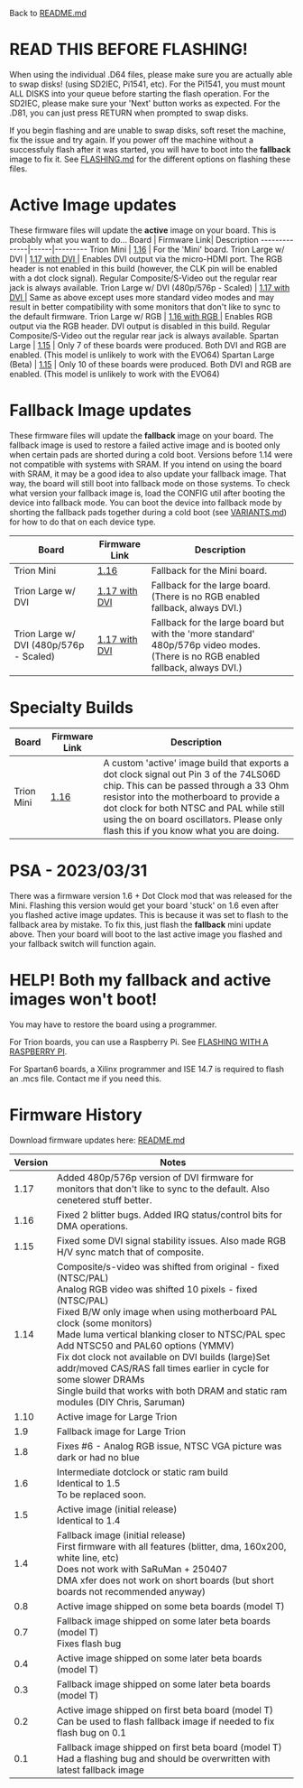 Back to [README.md](../README.md)

# READ THIS BEFORE FLASHING!

When using the individual .D64 files, please make sure you are actually able to swap disks! (using SD2IEC, Pi1541, etc).  For the Pi1541, you must mount ALL DISKS into your queue before starting the flash operation.  For the SD2IEC, please make sure your 'Next' button works as expected.  For the .D81, you can just press RETURN when prompted to swap disks.

If you begin flashing and are unable to swap disks, soft reset the machine, fix the issue and try again.  If you power off the machine without a successfuly flash after it was started, you will have to boot into the **fallback** image to fix it.  See [FLASHING.md](FLASHING.md) for the different options on flashing these files.

# Active Image updates

These firmware files will update the **active** image on your board.  This is probably what you want to do...
Board         | Firmware Link| Description
--------------|------|---------
Trion Mini    | [1.16](https://accentual.com/vicii-kawari/downloads/flash/LH/kawari_flash_1.16_MAINLH_multiboot.zip) | For the 'Mini' board.
Trion Large w/ DVI   | [1.17 with DVI ](https://accentual.com/vicii-kawari/downloads/flash/LG/kawari_flash_1.17_MAINLG-DVI-29MHZ-U_multiboot.zip) | Enables DVI output via the micro-HDMI port. The RGB header is not enabled in this build (however, the CLK pin will be enabled with a dot clock signal). Regular Composite/S-Video out the regular rear jack is always available.
Trion Large w/ DVI (480p/576p - Scaled) | [1.17 with DVI ](https://accentual.com/vicii-kawari/downloads/flash/LG/kawari_flash_1.17_MAINLG-DVI-27MHZ-S_multiboot.zip) | Same as above except uses more standard video modes and may result in better compatibility with some monitors that don't like to sync to the default firmware.
Trion Large w/ RGB   | [1.16 with RGB ](https://accentual.com/vicii-kawari/downloads/flash/LG/kawari_flash_1.16_MAINLG-RGB_multiboot.zip) | Enables RGB output via the RGB header. DVI output is disabled in this build. Regular Composite/S-Video out the regular rear jack is always available.
Spartan Large | [1.15](https://accentual.com/vicii-kawari/downloads/flash/LD/kawari_flash_1.15_MAINLD_multiboot.zip) | Only 7 of these boards were produced. Both DVI and RGB are enabled. (This model is unlikely to work with the EVO64)
Spartan Large (Beta) | [1.15](https://accentual.com/vicii-kawari/downloads/flash/T/kawari_flash_1.15_MAIN_multiboot.zip) | Only 10 of these boards were produced. Both DVI and RGB are enabled. (This model is unlikely to work with the EVO64)
# Fallback Image updates

These firmware files will update the **fallback** image on your board.  The fallback image is used to restore a failed active image and is booted only when certain pads are shorted during a cold boot.  Versions before 1.14 were not compatible with systems with SRAM.  If you intend on using the board with SRAM, it may be a good idea to also update your fallback image.  That way, the board will still boot into fallback mode on those systems.  To check what version your fallback image is, load the CONFIG util after booting the device into fallback mode.  You can boot the device into fallback mode by shorting the fallback pads together during a cold boot (see [VARIANTS.md](VARIANTS.md)) for how to do that on each device type.

Board         | Firmware Link| Description
--------------|------|---------
Trion Mini    | [1.16](https://accentual.com/vicii-kawari/downloads/flash/LH/kawari_flash_1.16_MAINLH_golden.zip) | Fallback for the Mini board.
Trion Large w/ DVI   | [1.17 with DVI ](https://accentual.com/vicii-kawari/downloads/flash/LG/kawari_flash_1.17_MAINLG-DVI-29MHZ-U_golden.zip) | Fallback for the large board.  (There is no RGB enabled fallback, always DVI.)
Trion Large w/ DVI (480p/576p - Scaled) | [1.17 with DVI ](https://accentual.com/vicii-kawari/downloads/flash/LG/kawari_flash_1.17_MAINLG-DVI-29MHZ-S_golden.zip) | Fallback for the large board but with the 'more standard' 480p/576p video modes.  (There is no RGB enabled fallback, always DVI.)

# Specialty Builds

Board         | Firmware Link| Description
--------------|------|---------
Trion Mini    | [1.16](https://accentual.com/vicii-kawari/downloads/flash/LH/kawari_flash_1.16_MAINLH-DOTC_multiboot.zip) | A custom 'active' image build that exports a dot clock signal out Pin 3 of the 74LS06D chip.  This can be passed through a 33 Ohm resistor into the motherboard to provide a dot clock for both NTSC and PAL while still using the on board oscillators. Please only flash this if you know what you are doing.

# PSA - 2023/03/31

There was a firmware version 1.6 + Dot Clock mod that was released for the Mini.  Flashing this version would get your board 'stuck' on 1.6 even after you flashed active image updates.  This is because it was set to flash to the fallback area by mistake.  To fix this, just flash the **fallback** mini update above.  Then your board will boot to the last active image you flashed and your fallback switch will function again.

# HELP! Both my fallback and active images won't boot!

You may have to restore the board using a programmer.

For Trion boards, you can use a Raspberry Pi. See [FLASHING WITH A RASPBERRY PI](../util/raspi/README.md).

For Spartan6 boards, a Xilinx programmer and ISE 14.7 is required to flash an .mcs file. Contact me if you need this.

# Firmware History

Download firmware updates here: [README.md](../disks/util/flash/README.md)

Version | Notes
--------|--------
1.17    | Added 480p/576p version of DVI firmware for monitors that don't like to sync to the default. Also cenetered stuff better.
1.16    | Fixed 2 blitter bugs. Added IRQ status/control bits for DMA operations.
1.15    | Fixed some DVI signal stability issues. Also made RGB H/V sync match that of composite.
1.14    | Composite/s-video was shifted from original - fixed (NTSC/PAL)<br>Analog RGB video was shifted 10 pixels - fixed (NTSC/PAL)<br>Fixed B/W only image when using motherboard PAL clock (some monitors)<br>Made luma vertical blanking closer to NTSC/PAL spec<br>Add NTSC50 and PAL60 options (YMMV)<br>Fix dot clock not available on DVI builds (large)<nr>Set addr/moved CAS/RAS fall times earlier in cycle for some slower DRAMs<br>Single build that works with both DRAM and static ram modules (DIY Chris, Saruman)
1.10    | Active image for Large Trion
1.9     | Fallback image for Large Trion
1.8     | Fixes #6 - Analog RGB issue, NTSC VGA picture was dark or had no blue
1.6     | Intermediate dotclock or static ram build<br>Identical to 1.5<br>To be replaced soon.
1.5     | Active image (initial release)<br>Identical to 1.4
1.4     | Fallback image (initial release)<br>First firmware with all features (blitter, dma, 160x200, white line, etc)<br>Does not work with SaRuMan + 250407<br>DMA xfer does not work on short boards (but short boards not recommended anyway)
0.8     | Active image shipped on some beta boards (model T)
0.7     | Fallback image shipped on some later beta boards (model T)<br>Fixes flash bug
0.4     | Active image shipped on some later beta boards (model T)
0.3     | Fallback image shipped on some later beta boards (model T)
0.2     | Active image shipped on first beta board (model T)<br>Can be used to flash fallback image if needed to fix flash bug on 0.1
0.1     | Fallback image shipped on first beta board (model T)<br>Had a flashing bug and should be overwritten with latest fallback image
